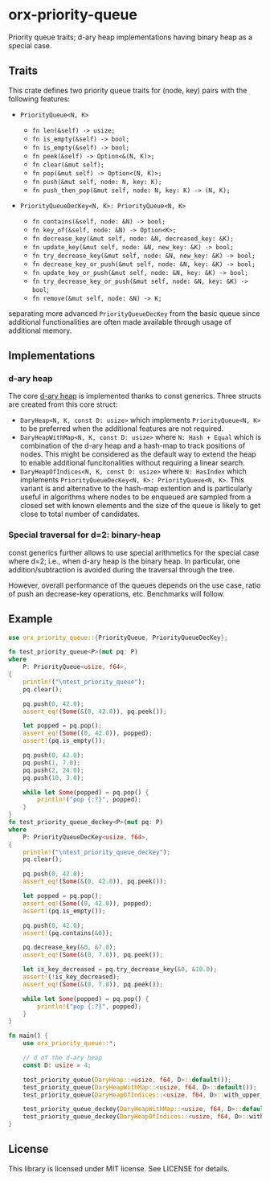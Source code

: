 # orx-priority-queue
Priority queue traits; d-ary heap implementations having binary heap as a special case.

## Traits

This crate defines two priority queue traits for (node, key) pairs with the following features:

* `PriorityQueue<N, K>`
    * `fn len(&self) -> usize;`
    * `fn is_empty(&self) -> bool;`
    * `fn is_empty(&self) -> bool;`
    * `fn peek(&self) -> Option<&(N, K)>;`
    * `fn clear(&mut self);`
    * `fn pop(&mut self) -> Option<(N, K)>;`
    * `fn push(&mut self, node: N, key: K);`
    * `fn push_then_pop(&mut self, node: N, key: K) -> (N, K);`

* `PriorityQueueDecKey<N, K>: PriorityQueue<N, K>`
    * `fn contains(&self, node: &N) -> bool;`
    * `fn key_of(&self, node: &N) -> Option<K>;`
    * `fn decrease_key(&mut self, node: &N, decreased_key: &K);`
    * `fn update_key(&mut self, node: &N, new_key: &K) -> bool;`
    * `fn try_decrease_key(&mut self, node: &N, new_key: &K) -> bool;`
    * `fn decrease_key_or_push(&mut self, node: &N, key: &K) -> bool;`
    * `fn update_key_or_push(&mut self, node: &N, key: &K) -> bool;`
    * `fn try_decrease_key_or_push(&mut self, node: &N, key: &K) -> bool`;
    * `fn remove(&mut self, node: &N) -> K;`

separating more advanced `PriorityQueueDecKey` from the basic queue since additional functionalities
are often made available through usage of additional memory.

## Implementations

### d-ary heap

The core [d-ary heap](https://en.wikipedia.org/wiki/D-ary_heap) is implemented thanks to const generics.
Three structs are created from this core struct:

* `DaryHeap<N, K, const D: usize>` which implements `PriorityQueue<N, K>` to be preferred when the additional 
features are not required.
* `DaryHeapWithMap<N, K, const D: usize>` where `N: Hash + Equal` which is combination of the d-ary heap and a hash-map to track positions of nodes.
This might be considered as the default way to extend the heap to enable additional funcitonalities without requiring a linear search.
* `DaryHeapOfIndices<N, K, const D: usize>` where `N: HasIndex` which implements `PriorityQueueDecKey<N, K>: PriorityQueue<N, K>`.
This variant is and alternative to the hash-map extention and is particularly useful in algorithms where nodes to be enqueued are sampled from a closed set with known elements
and the size of the queue is likely to get close to total number of candidates.

### Special traversal for d=2: binary-heap

const generics further allows to use special arithmetics for the special case where d=2; i.e.,
when d-ary heap is the binary heap.
In particular, one addition/subtraction is avoided during the traversal through the tree.

However, overall performance of the queues depends on the use case,
ratio of push an decrease-key operations, etc.
Benchmarks will follow.


## Example

```rust
use orx_priority_queue::{PriorityQueue, PriorityQueueDecKey};

fn test_priority_queue<P>(mut pq: P)
where
    P: PriorityQueue<usize, f64>,
{
    println!("\ntest_priority_queue");
    pq.clear();

    pq.push(0, 42.0);
    assert_eq!(Some(&(0, 42.0)), pq.peek());

    let popped = pq.pop();
    assert_eq!(Some((0, 42.0)), popped);
    assert!(pq.is_empty());

    pq.push(0, 42.0);
    pq.push(1, 7.0);
    pq.push(2, 24.0);
    pq.push(10, 3.0);

    while let Some(popped) = pq.pop() {
        println!("pop {:?}", popped);
    }
}
fn test_priority_queue_deckey<P>(mut pq: P)
where
    P: PriorityQueueDecKey<usize, f64>,
{
    println!("\ntest_priority_queue_deckey");
    pq.clear();

    pq.push(0, 42.0);
    assert_eq!(Some(&(0, 42.0)), pq.peek());

    let popped = pq.pop();
    assert_eq!(Some((0, 42.0)), popped);
    assert!(pq.is_empty());

    pq.push(0, 42.0);
    assert!(pq.contains(&0));

    pq.decrease_key(&0, &7.0);
    assert_eq!(Some(&(0, 7.0)), pq.peek());

    let is_key_decreased = pq.try_decrease_key(&0, &10.0);
    assert!(!is_key_decreased);
    assert_eq!(Some(&(0, 7.0)), pq.peek());

    while let Some(popped) = pq.pop() {
        println!("pop {:?}", popped);
    }
}

fn main() {
    use orx_priority_queue::*;

    // d of the d-ary heap
    const D: usize = 4;

    test_priority_queue(DaryHeap::<usize, f64, D>::default());
    test_priority_queue(DaryHeapWithMap::<usize, f64, D>::default());
    test_priority_queue(DaryHeapOfIndices::<usize, f64, D>::with_upper_limit(100));

    test_priority_queue_deckey(DaryHeapWithMap::<usize, f64, D>::default());
    test_priority_queue_deckey(DaryHeapOfIndices::<usize, f64, D>::with_upper_limit(100));
}
```

## License

This library is licensed under MIT license. See LICENSE for details.
